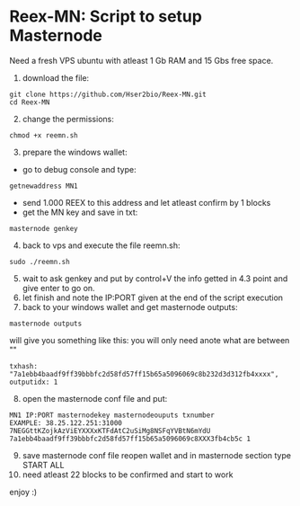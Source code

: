 # Reex-MN: Script to setup Masternode


Need a fresh VPS ubuntu with atleast 1 Gb RAM and 15 Gbs free space.
1. download the file: 
```
git clone https://github.com/Hser2bio/Reex-MN.git
cd Reex-MN
```
2. change the permissions:
```
chmod +x reemn.sh
```
3. prepare the windows wallet:
- go to debug console and type:
```
getnewaddress MN1
```
- send 1.000 REEX to this address and let atleast confirm by 1 blocks
- get the MN key and save in txt:
```
masternode genkey
```
4. back to vps and execute the file reemn.sh:
```
sudo ./reemn.sh
```
5. wait to ask genkey and put by control+V the info getted in 4.3 point and give enter to go on.
6. let finish and note the IP:PORT given at the end of the script execution
7. back to your windows wallet and get masternode outputs:
```
masternode outputs
```
will give you something like this: you will only need anote what are between "" 
```
txhash: "7a1ebb4baadf9ff39bbbfc2d58fd57ff15b65a5096069c8b232d3d312fb4xxxx",
outputidx: 1
```
8. open the masternode conf file and put:
```
MN1 IP:PORT masternodekey masternodeouputs txnumber
EXAMPLE: 38.25.122.251:31000 7NEGGttKZojkAzViEYXXXxKTFdAtC2uSiMg8NSFqYVBtN6mYdU 7a1ebb4baadf9ff39bbbfc2d58fd57ff15b65a5096069c8XXX3fb4cb5c 1
```
9. save masternode conf file reopen wallet and in masternode section type START ALL
10. need atleast 22 blocks to be confirmed and start to work

enjoy :)

